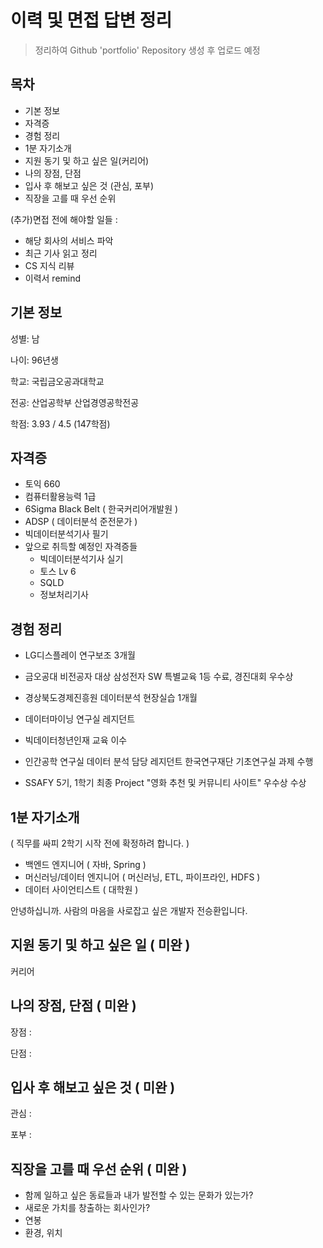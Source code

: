 



# 이력 및 면접 답변 정리

> 정리하여 Github 'portfolio' Repository 생성 후 업로드 예정

## 목차

- 기본 정보
- 자격증
- 경험 정리
- 1분 자기소개
- 지원 동기 및 하고 싶은 일(커리어)
- 나의 장점, 단점
- 입사 후 해보고 싶은 것 (관심, 포부)
- 직장을 고를 때 우선 순위



(추가)면접 전에 해야할 일들 : 

- 해당 회사의 서비스 파악
- 최근 기사 읽고 정리
- CS 지식 리뷰
- 이력서 remind



## 기본 정보

성별: 남

나이: 96년생

학교: 국립금오공과대학교

전공: 산업공학부 산업경영공학전공

학점: 3.93 / 4.5 (147학점)



## 자격증

- 토익 660
- 컴퓨터활용능력 1급
- 6Sigma Black Belt ( 한국커리어개발원 )
- ADSP ( 데이터분석 준전문가 )
- 빅데이터분석기사 필기
- 앞으로 취득할 예정인 자격증들 
  - 빅데이터분석기사 실기
  - 토스 Lv 6
  - SQLD
  - 정보처리기사



## 경험 정리

- LG디스플레이 연구보조 3개월

- 금오공대 비전공자 대상 삼성전자 SW 특별교육 1등 수료, 경진대회 우수상

- 경상북도경제진흥원 데이터분석 현장실습 1개월

- 데이터마이닝 연구실 레지던트

- 빅데이터청년인재 교육 이수

- 인간공학 연구실 데이터 분석 담당 레지던트 한국연구재단 기초연구실 과제 수행

- SSAFY 5기, 1학기 최종 Project "영화 추천 및 커뮤니티 사이트" 우수상 수상

  



## 1분 자기소개 

( 직무를 싸피 2학기 시작 전에 확정하려 합니다. )

- 백엔드 엔지니어 ( 자바, Spring )
- 머신러닝/데이터 엔지니어 ( 머신러닝, ETL, 파이프라인, HDFS )
- 데이터 사이언티스트 ( 대학원 )



안녕하십니까. 사람의 마음을 사로잡고 싶은 개발자 전승환입니다.





## 지원 동기 및 하고 싶은 일 ( 미완 )

커리어





## 나의 장점, 단점 ( 미완 )

장점 :



단점 : 



## 입사 후 해보고 싶은 것 ( 미완 )

관심 :



포부 :



## 직장을 고를 때 우선 순위 ( 미완 )

- 함께 일하고 싶은 동료들과 내가 발전할 수 있는 문화가 있는가?
- 새로운 가치를 창출하는 회사인가?
- 연봉
- 환경, 위치
